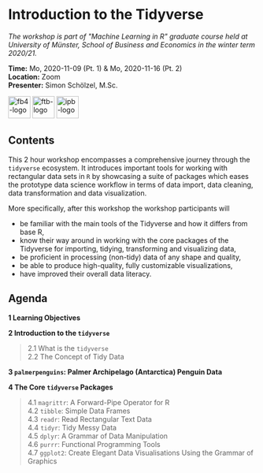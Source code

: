 # Introduction to the Tidyverse
*The workshop is part of "Machine Learning in R" graduate course held at University of Münster, School of Business and Economics in the winter term 2020/21.*

**Time:** Mo, 2020-11-09 (Pt. 1) & Mo, 2020-11-16 (Pt. 2)  
**Location:** Zoom  
**Presenter:** Simon Schölzel, M.Sc.

<a href="https://www.wiwi.uni-muenster.de/"><img src="https://www.wiwi.uni-muenster.de/fakultaet/sites/all/themes/wwucd/assets/images/logos/secondary_wiwi_aacsb_german.jpg" alt="fb4-logo" height="45"></a> <a href="https://www.wiwi.uni-muenster.de/ctrl/aktuelles"><img src="https://www.wiwi.uni-muenster.de/ctrl/sites/all/themes/wwucd/assets/images/logos/berenslogo5.jpg" alt="ftb-logo" height="45"></a> <a href="https://www.wiwi.uni-muenster.de/iff2/de/news"><img src="https://www.wiwi.uni-muenster.de/iff2/sites/all/themes/wwucd/assets/images/logos/logo_iff2_en2.jpg" alt="ipb-logo" height="45"></a>


## Contents

This 2 hour workshop encompasses a comprehensive journey through the `tidyverse` ecosystem. It introduces important tools for working with rectangular data sets in `R` by showcasing a suite of packages which eases the prototype data science workflow in terms of data import, data cleaning, data transformation and data visualization.

More specifically, after this workshop the workshop participants will
- be familiar with the main tools of the Tidyverse and how it differs from base R,
- know their way around in working with the core packages of the Tidyverse for importing, tidying, transforming and visualizing data,
- be proficient in processing (non-tidy) data of any shape and quality,
- be able to produce high-quality, fully customizable visualizations,
- have improved their overall data literacy.


## Agenda

**1 Learning Objectives**

**2 Introduction to the `tidyverse`**  
> 2.1 What is the `tidyverse`  
2.2 The Concept of Tidy Data
  
**3 `palmerpenguins`: Palmer Archipelago (Antarctica) Penguin Data**

**4 The Core `tidyverse` Packages**  
> 4.1 `magrittr`: A Forward-Pipe Operator for R  
4.2 `tibble`: Simple Data Frames  
4.3 `readr`: Read Rectangular Text Data  
4.4 `tidyr`: Tidy Messy Data  
4.5 `dplyr`: A Grammar of Data Manipulation  
4.6 `purrr`: Functional Programming Tools  
4.7 `ggplot2`: Create Elegant Data Visualisations Using the Grammar of Graphics
